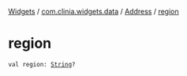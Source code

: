[Widgets](../../index.md) / [com.clinia.widgets.data](../index.md) / [Address](index.md) / [region](./region.md)

# region

`val region: `[`String`](https://kotlinlang.org/api/latest/jvm/stdlib/kotlin/-string/index.html)`?`